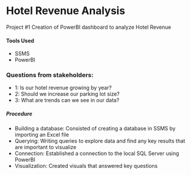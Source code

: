 # Hotel Revenue Analysis
Project #1 Creation of PowerBI dashboard to analyze Hotel Revenue

#### Tools Used
- SSMS
- PowerBI

### Questions from stakeholders:
- 1: Is our hotel revenue growing by year?
- 2: Should we increase our parking lot size?
- 3: What are trends can we see in our data?

##### Procedure
- Building a database: Consisted of creating a database in SSMS by importing an Excel file
- Querying: Writing queries to explore data and find any key results that are important to visualize
- Connection: Established a connection to the local SQL Server using PowerBI
- Visualization: Created visuals that answered key questions  
